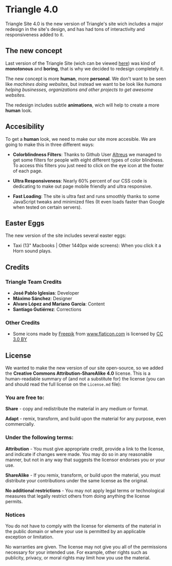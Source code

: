 # Triangle 4.0

Triangle Site 4.0 is the new version of Triangle's site wich includes a major redesign in the site's design, and has had tons of interactivity and responsiveness added to it.

## The new concept

Last version of the Triangle Site (wich can be viewed <a href="https://triangle-mx.github.io/Triangle-3.0">here</a>) was kind of **monotonous** and **boring**, that is why we decided to redesign completely it.

The new concept is more **human**, more **personal**. We don't want to be seen like <i>machines doing websites</i>, but instead we want to be look like <i>humans helping businesses, organizations and other projects to get awesome websites</i>.

The redesign includes subtle **animations**, wich will help to create a more **human** look.

## Accesibility

To get a **human** look, we need to make our site more accesible. We are going to make this in three different ways:

- **Colorblindness Filters**: Thanks to Github User <a href="https://github.com/Altreus">Altreus</a> we managed to get some filters for people with eight different types of color blindness. To access this filters you just need to click on the eye icon at the footer of each page.

- **Ultra Responsiveness**: Nearly 60% percent of our CSS code is dedicating to make out page mobile friendly and ultra responsive.

- **Fast Loading**: The site is ultra fast and runs smoothly thanks to some JavaScript tweaks and minimized files (It even loads faster than Google when tested on certain servers).

## Easter Eggs

The new version of the site includes several easter eggs:

- Taxi (13" Macbooks | Other 1440px wide screens): When you click it a Horn sound plays.

## Credits


### Triangle Team Credits
- **José Pablo Iglesias**: Developer
- **Máximo Sánchez**: Designer
- **Alvaro López and Mariano García**: Content
- **Santiago Gutiérrez**: Corrections

### Other Credits
- Some icons made by <a href="http://www.freepik.com" title="Freepik">Freepik</a> from <a href="http://www.flaticon.com" title="Flaticon">www.flaticon.com</a> is licensed by <a href="http://creativecommons.org/licenses/by/3.0/" title="Creative Commons BY 3.0">CC 3.0 BY</a>

## License

We wanted to make the new version of our site open-source, so we added the **Creative Commons Attribution-ShareAlike 4.0** license. This is a human-readable summary of (and not a substitute for) the license (you can and should read the full license on the <code>License.md</code> file):

### You are free to:

**Share** - copy and redistribute the material in any medium or format.

**Adapt** - remix, transform, and build upon the material
for any purpose, even commercially.

### Under the following terms:

**Attribution** - You must give appropriate credit, provide a link to the license, and indicate if changes were made. You may do so in any reasonable manner, but not in any way that suggests the licensor endorses you or your use.

**ShareAlike** - If you remix, transform, or build upon the material, you must distribute your contributions under the same license as the original.

**No additional restrictions** - You may not apply legal terms or technological measures that legally restrict others from doing anything the license permits.

### Notices

You do not have to comply with the license for elements of the material in the public domain or where your use is permitted by an applicable exception or limitation.

No warranties are given. The license may not give you all of the permissions necessary for your intended use. For example, other rights such as publicity, privacy, or moral rights may limit how you use the material.

